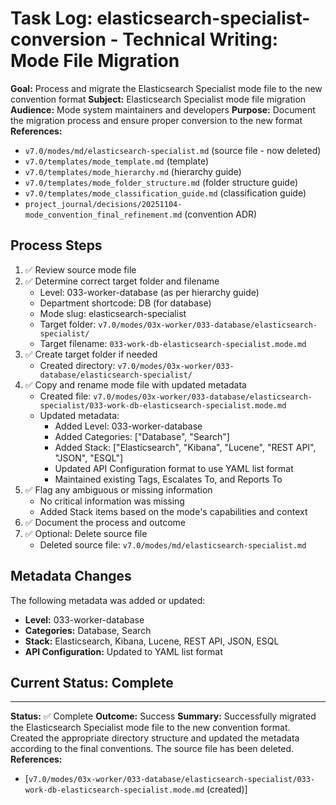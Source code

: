 # Task Log: elasticsearch-specialist-conversion - Technical Writing: Mode File Migration

**Goal:** Process and migrate the Elasticsearch Specialist mode file to the new convention format
**Subject:** Elasticsearch Specialist mode file migration
**Audience:** Mode system maintainers and developers
**Purpose:** Document the migration process and ensure proper conversion to the new format
**References:** 
- `v7.0/modes/md/elasticsearch-specialist.md` (source file - now deleted)
- `v7.0/templates/mode_template.md` (template)
- `v7.0/templates/mode_hierarchy.md` (hierarchy guide)
- `v7.0/templates/mode_folder_structure.md` (folder structure guide)
- `v7.0/templates/mode_classification_guide.md` (classification guide)
- `project_journal/decisions/20251104-mode_convention_final_refinement.md` (convention ADR)

## Process Steps

1. ✅ Review source mode file
2. ✅ Determine correct target folder and filename
   - Level: 033-worker-database (as per hierarchy guide)
   - Department shortcode: DB (for database)
   - Mode slug: elasticsearch-specialist
   - Target folder: `v7.0/modes/03x-worker/033-database/elasticsearch-specialist/`
   - Target filename: `033-work-db-elasticsearch-specialist.mode.md`
3. ✅ Create target folder if needed
   - Created directory: `v7.0/modes/03x-worker/033-database/elasticsearch-specialist/`
4. ✅ Copy and rename mode file with updated metadata
   - Created file: `v7.0/modes/03x-worker/033-database/elasticsearch-specialist/033-work-db-elasticsearch-specialist.mode.md`
   - Updated metadata:
     - Added Level: 033-worker-database
     - Added Categories: ["Database", "Search"]
     - Added Stack: ["Elasticsearch", "Kibana", "Lucene", "REST API", "JSON", "ESQL"]
     - Updated API Configuration format to use YAML list format
     - Maintained existing Tags, Escalates To, and Reports To
5. ✅ Flag any ambiguous or missing information
   - No critical information was missing
   - Added Stack items based on the mode's capabilities and context
6. ✅ Document the process and outcome
7. ✅ Optional: Delete source file
   - Deleted source file: `v7.0/modes/md/elasticsearch-specialist.md`

## Metadata Changes

The following metadata was added or updated:
- **Level:** 033-worker-database
- **Categories:** Database, Search
- **Stack:** Elasticsearch, Kibana, Lucene, REST API, JSON, ESQL
- **API Configuration:** Updated to YAML list format

## Current Status: Complete

---

**Status:** ✅ Complete
**Outcome:** Success
**Summary:** Successfully migrated the Elasticsearch Specialist mode file to the new convention format. Created the appropriate directory structure and updated the metadata according to the final conventions. The source file has been deleted.
**References:** 
- [`v7.0/modes/03x-worker/033-database/elasticsearch-specialist/033-work-db-elasticsearch-specialist.mode.md` (created)]